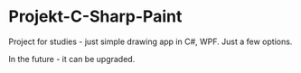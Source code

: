 # Projekt-C-Sharp-Paint
Project for studies - just simple drawing app in C#, WPF. Just a few options.

In the future - it can be upgraded.
